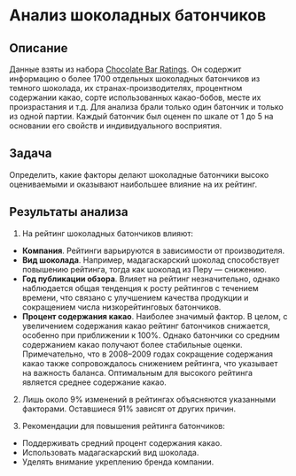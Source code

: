 # Анализ шоколадных батончиков

## Описание
Данные взяты из набора [Chocolate Bar Ratings](https://www.kaggle.com/datasets/rtatman/chocolate-bar-ratings). Он содержит информацию о более 1700 отдельных шоколадных батончиков из темного шоколада, их странах-производителях, процентном содержании какао, сорте использованных какао-бобов, месте их произрастания и т.д. 
Для анализа брали только один батончик и только из одной партии. Каждый батончик был оценен по шкале от 1 до 5 на основании его свойств и индивидуального восприятия. 

## Задача
Определить, какие факторы делают шоколадные батончики высоко оцениваемыми и оказывают наибольшее влияние на их рейтинг.

## Результаты анализа
1.  На рейтинг шоколадных батончиков влияют:   
* **Компания**. Рейтинги варьируются в зависимости от производителя.  ​  
* **Вид шоколада**. Например, мадагаскарский шоколад способствует повышению рейтинга, тогда как шоколад из Перу — снижению.​  
* **Год публикации обзора**. Влияет на рейтинг незначительно, однако наблюдается общая тенденция к росту рейтингов с течением времени, что связано с улучшением качества продукции и сокращением числа низкорейтинговых батончиков.​  
* **Процент содержания какао**. Наиболее значимый фактор. В целом, с увеличением содержания какао рейтинг батончиков снижается, особенно при приближении к 100%. Однако батончики со средним содержанием какао получают более стабильные оценки. Примечательно, что в 2008–2009 годах сокращение содержания какао также сопровождалось снижением рейтинга, что указывает на важность баланса. Оптимальным для высокого рейтинга является среднее содержание какао.​  

2. Лишь около 9% изменений в рейтингах объясняются указанными факторами. Оставшиеся 91% зависят от других причин.  

3. Рекомендации для повышения рейтинга батончиков:  
* Поддерживать средний процент содержания какао.​  
* Использовать мадагаскарский вид шоколада.​  
* Уделять внимание укреплению бренда компании.  
